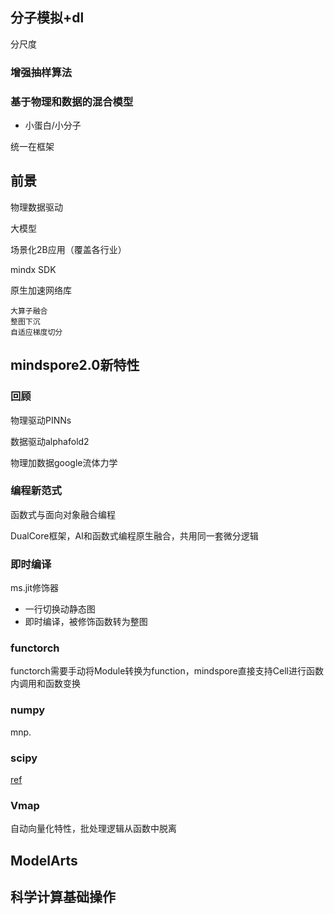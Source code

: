 ## 分子模拟+dl

分尺度

### 增强抽样算法

### 基于物理和数据的混合模型

- 小蛋白/小分子

统一在框架

## 前景

物理数据驱动

大模型

场景化2B应用（覆盖各行业）

mindx SDK

原生加速网络库

```
大算子融合
整图下沉
自适应梯度切分
```

## mindspore2.0新特性

### 回顾

物理驱动PINNs

数据驱动alphafold2

物理加数据google流体力学

### 编程新范式

函数式与面向对象融合编程

DualCore框架，AI和函数式编程原生融合，共用同一套微分逻辑

### 即时编译

ms.jit修饰器

- 一行切换动静态图
- 即时编译，被修饰函数转为整图

### functorch

functorch需要手动将Module转换为function，mindspore直接支持Cell进行函数内调用和函数变换

### numpy

mnp.

### scipy

[ref](https://zhuanlan.zhihu.com/p/462806946)

### Vmap

自动向量化特性，批处理逻辑从函数中脱离



## ModelArts

## 科学计算基础操作

